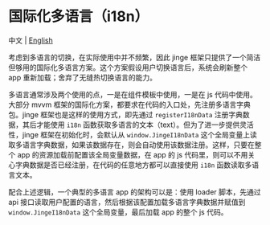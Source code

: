 # 国际化多语言（i18n）

中文 | [English](./)

考虑到多语言的切换，在实际使用中并不频繁，因此 jinge 框架只提供了一个简洁但够用的国际化多语言方案。这个方案假设用户切换语言后，系统会刷新整个 app 重新加载；舍弃了无缝热切换语言的能力。

多语言通常涉及两个使用的点，一是在组件模板中使用，一是在 js 代码中使用。大部分 mvvm 框架的国际化方案，都要求在代码的入口处，先注册多语言字典包。jinge 框架也是这样的使用方式，即先通过 `registerI18nData` 注册字典数据，其后才能使用 `i18n` 函数获取多语言的文本（text）。但为了进一步提供灵活性，jinge 框架在初始化时，会默认从 `window.JingeI18nData` 这个全局变量上读取多语言字典数据，如果该数据存在，则会自动使用该数据注册。这样，只要在整个 app 的资源加载前配置该全局变量数据，在 app 的 js 代码里，则可以不用关心字典数据是否已经注册，在代码的任意地方都可以直接使用 `i18n` 函数读取多语言文本。

配合上述逻辑，一个典型的多语言 app 的架构可以是：使用 loader 脚本，先通过 api 接口读取用户配置的语言，然后根据该配置加载多语言字典数据并赋值到 `window.JingeI18nData` 这个全局变量，最后加载 app 的整个 js 代码。